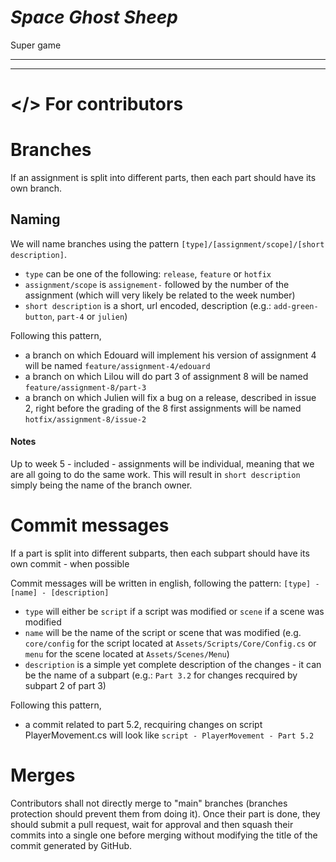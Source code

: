 # *Space Ghost Sheep*

Super game



---
---
# </> For contributors

# Branches
If an assignment is split into different parts, then each part should have its own branch.
## Naming
We will name branches using the pattern `[type]/[assignment/scope]/[short description]`.

- `type` can be one of the following: `release`, `feature` or `hotfix`
- `assignment/scope` is `assignement-` followed by the number of the assignment (which will very likely be related to the week number)
- `short description` is a short, url encoded, description (e.g.: `add-green-button`, `part-4` or `julien`)

Following this pattern,
- a branch on which Edouard will implement his version of assignment 4 will be named `feature/assignment-4/edouard`
- a branch on which Lilou will do part 3 of assignment 8 will be named `feature/assignment-8/part-3`
- a branch on which Julien will fix a bug on a release, described in issue 2, right before the grading of the 8 first assignments will be named `hotfix/assignment-8/issue-2`
#### Notes
Up to week 5 - included - assignments will be individual, meaning that we are all going to do the same work. This will result in `short description` simply being the name of the branch owner.

# Commit messages
If a part is split into different subparts, then each subpart should have its own commit - when possible

Commit messages will be written in english, following the pattern: `[type] - [name] - [description]`
- `type` will either be `script` if a script was modified or `scene` if a scene was modified
- `name` will be the name of the script or scene that was modified (e.g. `core/config` for the script located at `Assets/Scripts/Core/Config.cs` or `menu` for the scene located at `Assets/Scenes/Menu`)
- `description` is a simple yet complete description of the changes - it can be the name of a subpart (e.g.: `Part 3.2` for changes recquired by subpart 2 of part 3)

Following this pattern,
- a commit related to part 5.2, recquiring changes on script PlayerMovement.cs will look like `script - PlayerMovement - Part 5.2`
# Merges
Contributors shall not directly merge to "main" branches (branches protection should prevent them from doing it). Once their part is done, they should submit a pull request, wait for approval and then squash their commits into a single one before merging without modifying the title of the commit generated by GitHub.

